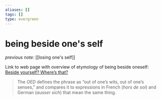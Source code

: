 ```yaml
---
aliases: []
tags: []
type: evergreen
---
```


# being beside one's self

_previous note:_ [[losing one's self]]

Link to web page with overview of etymology of being beside oneself: [Beside yourself? Where’s that?](https://www.grammarphobia.com/blog/2015/03/beside-onerself.html)

> The _OED_ defines the phrase as “out of one’s wits, out of one’s senses,” and compares it to expressions in French (_hors de soi_) and German (_ausser sich_) that mean the same thing.




